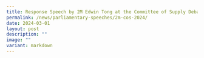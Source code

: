 ```yaml
---
title: Response Speech by 2M Edwin Tong at the Committee of Supply Debate 2024
permalink: /news/parliamentary-speeches/2m-cos-2024/
date: 2024-03-01
layout: post
description: ""
image: ""
variant: markdown
---
```

